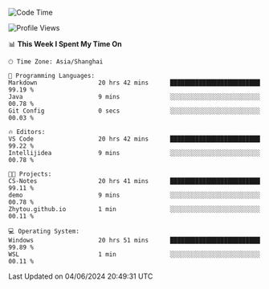 <!--START_SECTION:waka-->
![Code Time](http://img.shields.io/badge/Code%20Time-1%2C744%20hrs%2046%20mins-blue)

![Profile Views](http://img.shields.io/badge/Profile%20Views-2-blue)

📊 **This Week I Spent My Time On** 

```text
🕑︎ Time Zone: Asia/Shanghai

💬 Programming Languages: 
Markdown                 20 hrs 42 mins      █████████████████████████   99.19 % 
Java                     9 mins              ░░░░░░░░░░░░░░░░░░░░░░░░░   00.78 % 
Git Config               0 secs              ░░░░░░░░░░░░░░░░░░░░░░░░░   00.03 % 

🔥 Editors: 
VS Code                  20 hrs 42 mins      █████████████████████████   99.22 % 
Intellijidea             9 mins              ░░░░░░░░░░░░░░░░░░░░░░░░░   00.78 % 

🐱‍💻 Projects: 
CS-Notes                 20 hrs 41 mins      █████████████████████████   99.11 % 
demo                     9 mins              ░░░░░░░░░░░░░░░░░░░░░░░░░   00.78 % 
Zhytou.github.io         1 min               ░░░░░░░░░░░░░░░░░░░░░░░░░   00.11 % 

💻 Operating System: 
Windows                  20 hrs 51 mins      █████████████████████████   99.89 % 
WSL                      1 min               ░░░░░░░░░░░░░░░░░░░░░░░░░   00.11 % 
```


 Last Updated on 04/06/2024 20:49:31 UTC
<!--END_SECTION:waka-->